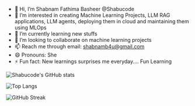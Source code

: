 - 👋 Hi, I’m Shabnam Fathima Basheer @Shabucode
- 👀 I’m interested in creating Machine Learning Projects, LLM RAG applications, LLM agents, deploying them in cloud and maintaining them using MLOps
- 🌱 I’m currently learning new stuffs 
- 💞️ I’m looking to collaborate on machine learning projects
- 📫 Reach me through email: shabnamb4u@gmail.com
- 😄 Pronouns: She
- ⚡ Fun fact: New learnings surprises me everyday.... Fun Learning

<!---
Shabucode/Shabucode is a ✨ special ✨ repository because its `README.md` (this file) appears on your GitHub profile.
You can click the Preview link to take a look at your changes.
--->


![Shabucode's GitHub stats](https://github-readme-stats.vercel.app/api?username=Shabucode&show_icons=true)


![Top Langs](https://github-readme-stats.vercel.app/api/top-langs/?username=Shabucode&layout=compact)

![GitHub Streak](https://github-readme-streak-stats.herokuapp.com/?user=Shabucode&theme=dark&date_format=M%20j%5B%2C%20Y%5D)
